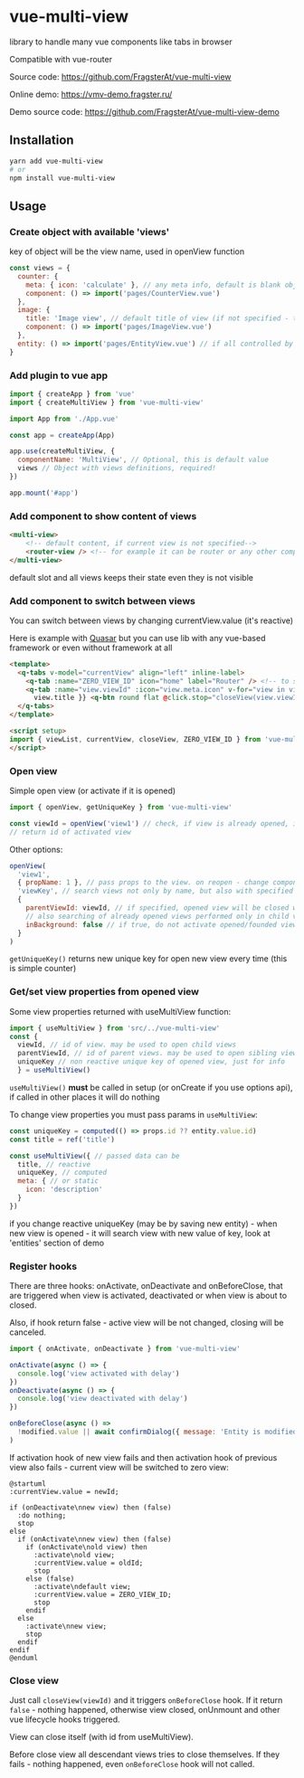 # vue-multi-view

library to handle many vue components like tabs in browser

Compatible with vue-router

Source code: https://github.com/FragsterAt/vue-multi-view

Online demo: https://vmv-demo.fragster.ru/

Demo source code: https://github.com/FragsterAt/vue-multi-view-demo

## Installation
```bash
yarn add vue-multi-view
# or
npm install vue-multi-view
```

## Usage

### Create object with available 'views'

key of object will be the view name, used in openView function

```javascript
const views = {
  counter: {
    meta: { icon: 'calculate' }, // any meta info, default is blank object
    component: () => import('pages/CounterView.vue')
  },
  image: {
    title: 'Image view', // default title of view (if not specified - this is key of view)
    component: () => import('pages/ImageView.vue')
  },
  entity: () => import('pages/EntityView.vue') // if all controlled by view component, you can pass only import
}
```

### Add plugin to vue app

```javascript
import { createApp } from 'vue'
import { createMultiView } from 'vue-multi-view'

import App from './App.vue'

const app = createApp(App)

app.use(createMultiView, {
  componentName: 'MultiView', // Optional, this is default value
  views // Object with views definitions, required!
})

app.mount('#app')
```

### Add component to show content of views

```html
<multi-view>
    <!-- default content, if current view is not specified-->
    <router-view /> <!-- for example it can be router or any other component -->
</multi-view>
```

default slot and all views keeps their state even they is not visible

### Add component to switch between views

You can switch between views by changing currentView.value (it's reactive)

Here is example with [Quasar](https://quasar.dev/) but you can use lib with any vue-based framework or even without framework at all
```html
<template>
  <q-tabs v-model="currentView" align="left" inline-label>
    <q-tab :name="ZERO_VIEW_ID" icon="home" label="Router" /> <!-- to switch to default slot -->
    <q-tab :name="view.viewId" :icon="view.meta.icon" v-for="view in viewList" :key="view.viewId">{{
      view.title }} <q-btn round flat @click.stop="closeView(view.viewId)" icon="delete" dense></q-btn></q-tab>
  </q-tabs>
</template>

<script setup>
import { viewList, currentView, closeView, ZERO_VIEW_ID } from 'vue-multi-view'
</script>
```

### Open view

Simple open view (or activate if it is opened)
```javascript
import { openView, getUniqueKey } from 'vue-multi-view'

const viewId = openView('view1') // check, if view is already opened, if it is - activates it, otherwise - opens it
// return id of activated view
```

Other options:

```javascript
openView(
  'view1',
  { propName: 1 }, // pass props to the view. on reopen - change component props with this values
  'viewKey', // search views not only by name, but also with specified key. after opened, view can change it's key
  {
    parentViewId: viewId, // if specified, opened view will be closed with closing of view with specified id,
    // also searching of already opened views performed only in child views
    inBackground: false // if true, do not activate opened/founded view
  }
)
```

`getUniqueKey()` returns new unique key for open new view every time (this is simple counter)

### Get/set view properties from opened view

Some view properties returned with useMultiView function:
```javascript
import { useMultiView } from 'src/../vue-multi-view'
const {
  viewId, // id of view. may be used to open child views
  parentViewId, // id of parent views. may be used to open sibling views
  uniqueKey // non reactive unique key of opened view, just for info
  } = useMultiView()
```
`useMultiView()` **must** be called in setup (or onCreate if you use options api), if called in other places it will do nothing

To change view properties you must pass params in `useMultiView`:
```javascript
const uniqueKey = computed(() => props.id ?? entity.value.id)
const title = ref('title')

const useMultiView({ // passed data can be
  title, // reactive
  uniqueKey, // computed
  meta: { // or static
    icon: 'description'
  }
})
```
if you change reactive uniqueKey (may be by saving new entity) - when new view is opened - it will search view with new value of key, look at 'entities' section of demo

### Register hooks

There are three hooks: onActivate, onDeactivate and onBeforeClose, that are triggered when view is activated, deactivated or when view is about to closed.

Also, if hook return false - active view will be not changed, closing will be canceled.

```javascript
import { onActivate, onDeactivate } from 'vue-multi-view'

onActivate(async () => {
  console.log('view activated with delay')
})
onDeactivate(async () => {
  console.log('view deactivated with delay')
})

onBeforeClose(async () =>
  !modified.value || await confirmDialog({ message: 'Entity is modified, continue?', cancel: true })
)
```

If activation hook of new view fails and then activation hook of previous view also fails - current view will be switched to zero view:
```plantuml
@startuml
:currentView.value = newId;

if (onDeactivate\nnew view) then (false)
  :do nothing;
  stop
else
  if (onActivate\nnew view) then (false)
    if (onActivate\nold view) then
      :activate\nold view;
      :currentView.value = oldId;
      stop
    else (false)
      :activate\ndefault view;
      :currentView.value = ZERO_VIEW_ID;
      stop
    endif
  else
    :activate\nnew view;
    stop
  endif
endif
@enduml
```

### Close view

Just call `closeView(viewId)` and it triggers `onBeforeClose` hook. If it return `false` - nothing happened, otherwise view closed, onUnmount and other vue lifecycle hooks triggered.

View can close itself (with id from useMultiView).

Before close view all descendant views tries to close themselves. If they fails - nothing happened, even `onBeforeClose` hook will not called.
